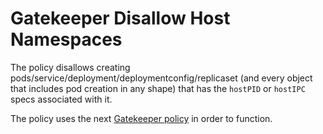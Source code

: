 # Gatekeeper Disallow Host Namespaces

The policy disallows creating pods/service/deployment/deploymentconfig/replicaset (and every object that includes pod creation in any shape) that has the `hostPID` or `hostIPC` specs associated with it.

The policy uses the next [Gatekeeper policy](../../../open-policy-agent/authorization/disallow-host-namespaces) in order to function.